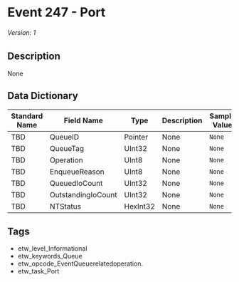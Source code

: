 # Event 247 - Port
###### Version: 1

## Description
None

## Data Dictionary
|Standard Name|Field Name|Type|Description|Sample Value|
|---|---|---|---|---|
|TBD|QueueID|Pointer|None|`None`|
|TBD|QueueTag|UInt32|None|`None`|
|TBD|Operation|UInt8|None|`None`|
|TBD|EnqueueReason|UInt8|None|`None`|
|TBD|QueuedIoCount|UInt32|None|`None`|
|TBD|OutstandingIoCount|UInt32|None|`None`|
|TBD|NTStatus|HexInt32|None|`None`|

## Tags
* etw_level_Informational
* etw_keywords_Queue
* etw_opcode_EventQueuerelatedoperation.
* etw_task_Port